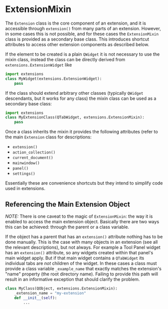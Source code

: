 # ExtensionMixin

The `Extension` class is the core component of an extension, and it is accessible
through `extension()` from many parts of an extension.  However, in some cases this
is not possible, and for these cases the `ExtensionMixin` class is provided as a
secondary base class.  This introduces shortcut attributes to access other extension
components as described below.

If the element to be created is a plain `QWidget` it is not necessary to use the mixin
class, instead the class can be directly derived from `extensions.ExtensionWidget` like

```python
import extensions
class MyWidget(extensions.ExtensionWidget):
    pass
```

If the class should extend arbitrary other classes (typically `QWidget` descendants,
but it works for any class) the mixin class can be used as a secondary base class:

```python
import extensions
class MyExtensionClass(QTabWidget, extensions.ExtensionMixin):
    pass
```

Once a class inherits the mixin it provides the following attributes (refer to the main
`Extension` class for descriptions:

* `extension()`
* `action_collection()`
* `current_document()`
* `mainwindow()`
* `panel()`
* `settings()`

Essentially these are convenience shortcuts but they intend to simplify code used in
extensions.

## Referencing the Main Extension Object

*NOTE:* There is one caveat to the magic of `ExtensionMixin`: the way it is enabled
to access the main extension object.  Basically there are two ways this can be achieved:
through the parent or a class variable.

If the object has a parent that has an `extension()` attribute nothing has to be done
manually.  This is the case with many objects in an extension (see all the relevant
descriptions), but not always.  For example a Tool Panel widget has an `extension()`
attribute, so any widgets created within that panel's main widget apply. But if that
main widget contains a `QTabWidget` its individual tabs are *not* children of the widget.
In these cases a class must provide a class variable `_example_name` that exactly
matches the extension's "name" property (the root directory name).  Failing to provide
this path will result in an informative exception that should clarify the problem.

```python
class MyClass(QObject, extensions.ExtensionMixin):
    _extension_name = "my-extension"
    def __init__(self):
        ...
```
